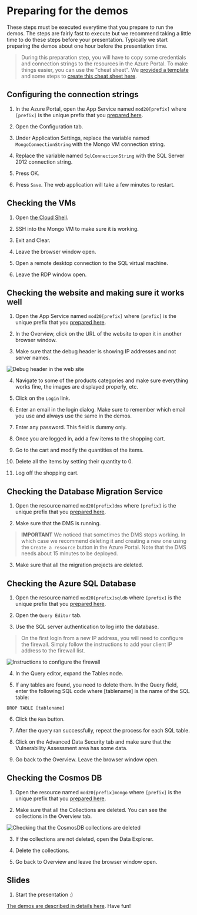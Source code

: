# Preparing for the demos

These steps must be executed everytime that you prepare to run the demos. The steps are fairly fast to execute but we recommend taking a little time to do these steps before your presentation. Typically we start preparing the demos about one hour before the presentation time.

> During this preparation step, you will have to copy some credentials and connection strings to the resources in the Azure Portal. To make things easier, you can use the "cheat sheet". We [provided a template](./commands-template.md) and some steps to [create this cheat sheet here](./04-prep-finish.md#cheatsheet).

## Configuring the connection strings

1. In the Azure Portal, open the App Service named `mod20[prefix]` where `[prefix]` is the unique prefix that you [prepared here](./01-preparation.md/#prefix).

2. Open the Configuration tab.

3. Under Application Settings, replace the variable named `MongoConnectionString` with the Mongo VM connection string.

4. Replace the variable named `SqlConnectionString` with the SQL Server 2012 connection string.

5. Press OK.

6. Press `Save`. The web application will take a few minutes to restart.

## Checking the VMs

1. Open [the Cloud Shell](https://shell.azure.com).

2. SSH into the Mongo VM to make sure it is working.

3. Exit and Clear.

4. Leave the browser window open.

5. Open a remote desktop connection to the SQL virtual machine.

6. Leave the RDP window open.

## Checking the website and making sure it works well

1. Open the App Service named `mod20[prefix]` where `[prefix]` is the unique prefix that you [prepared here](./01-preparation.md/#prefix).

2. In the Overview, click on the URL of the website to open it in another browser window.

3. Make sure that the debug header is showing IP addresses and not server names.

![Debug header in the web site](./images/2019-09-24_16-29-52.png)

4. Navigate to some of the products categories and make sure everything works fine, the images are displayed properly, etc.

5. Click on the `Login` link.

6. Enter an email in the login dialog. Make sure to remember which email you use and always use the same in the demos.

7. Enter any password. This field is dummy only.

8. Once you are logged in, add a few items to the shopping cart.

9. Go to the cart and modify the quantities of the items.

10. Delete all the items by setting their quantity to 0.

11. Log off the shopping cart.

## Checking the Database Migration Service

1. Open the resource named `mod20[prefix]dms` where `[prefix]` is the unique prefix that you [prepared here](./01-preparation.md/#prefix).

2. Make sure that the DMS is running.

> **IMPORTANT** We noticed that sometimes the DMS stops working. In which case we recommend deleting it and creating a new one using the `Create a resource` button in the Azure Portal. Note that the DMS needs about 15 minutes to be deployed.

3. Make sure that all the migration projects are deleted.

## Checking the Azure SQL Database

1. Open the resource named `mod20[prefix]sqldb` where `[prefix]` is the unique prefix that you [prepared here](./01-preparation.md/#prefix).

2. Open the `Query Editor` tab.

3. Use the SQL server authentication to log into the database.

<a id="config-firewall"></a>
> On the first login from a new IP address, you will need to configure the firewall. Simply follow the instructions to add your client IP address to the firewall list.

![Instructions to configure the firewall](./images/2019-09-24_16-50-01.png)

4. In the Query editor, expand the Tables node.

5. If any tables are found, you need to delete them. In the Query field, enter the following SQL code where [tablename] is the name of the SQL table:

```
DROP TABLE [tablename]
```

6. Click the `Run` button.

7. After the query ran successfully, repeat the process for each SQL table.

8. Click on the Advanced Data Security tab and make sure that the Vulnerability Assessment area has some data.

9. Go back to the Overview. Leave the browser window open.

## Checking the Cosmos DB

1. Open the resource named `mod20[prefix]mongo` where `[prefix]` is the unique prefix that you [prepared here](./01-preparation.md/#prefix).

2. Make sure that all the Collections are deleted. You can see the collections in the Overview tab.

![Checking that the CosmosDB collections are deleted](./images/2019-09-24_16-55-30.png)

3. If the collections are not deleted, open the Data Explorer.

4. Delete the collections.

5. Go back to Overview and leave the browser window open.

## Slides

1. Start the presentation :)

[The demos are described in details here](./06-demos.md). Have fun!
